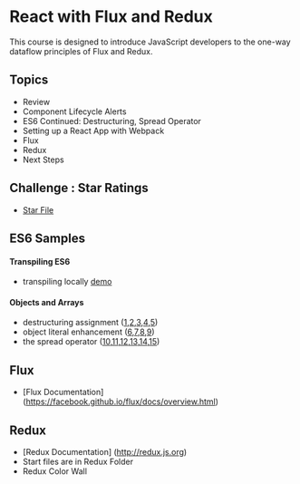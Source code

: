 React with Flux and Redux
================
This course is designed to introduce JavaScript developers to the one-way dataflow principles of Flux and Redux.

Topics
------
* Review
* Component Lifecycle Alerts
* ES6 Continued: Destructuring, Spread Operator
* Setting up a React App with Webpack
* Flux
* Redux
* Next Steps

Challenge : Star Ratings
----------
* [Star File <StarRating />](http://jsbin.com/dayeyot/edit?html,js)


ES6 Samples
----------

#### Transpiling ES6
* transpiling locally [demo](https://github.com/eveporcello/react-flux-redux/blob/master/inline-transpiling.html)

#### Objects and Arrays
* destructuring assignment ([1](http://jsbin.com/jukokaf/1/edit?js,console),[2](http://jsbin.com/jukokaf/2/edit?js,console),[3](http://jsbin.com/jukokaf/3/edit?js,console),[4](http://jsbin.com/jukokaf/4/edit?js,console),[5](http://jsbin.com/jukokaf/5/edit?js,console))
* object literal enhancement ([6](http://jsbin.com/jukokaf/6/edit?js,console),[7](http://jsbin.com/jukokaf/7/edit?js,console),[8](http://jsbin.com/jukokaf/8/edit?js,console),[9](http://jsbin.com/jukokaf/9/edit?js,console))
* the spread operator ([10](http://jsbin.com/jukokaf/10/edit?js,console),[11](http://jsbin.com/jukokaf/11/edit?js,console),[12](http://jsbin.com/jukokaf/12/edit?js,console),[13](http://jsbin.com/jukokaf/13/edit?js,console),[14](http://jsbin.com/jukokaf/14/edit?js,console),[15](http://jsbin.com/jukokaf/15/edit?js,console))

Flux
----
* [Flux Documentation] (https://facebook.github.io/flux/docs/overview.html)

Redux 
------
* [Redux Documentation] (http://redux.js.org)
* Start files are in Redux Folder
* Redux Color Wall
